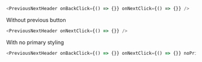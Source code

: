 ```js
<PreviousNextHeader onBackClick={() => {}} onNextClick={() => {}} />
```

Without previous button

```js
<PreviousNextHeader onNextClick={() => {}} />
```

With no primary styling

```js
<PreviousNextHeader onBackClick={() => {}} onNextClick={() => {}} noPrimary />
```
